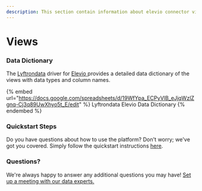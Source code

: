 ```yaml
---
description: This section contain information about elevio connector views information
---
```


# Views

### Data Dictionary

The [Lyftrondata](https://www.lyftrondata.com/) driver for [Elevio](https://www.lyftrondata.com/integration/business-analytics/elevio//)[ ](https://www.lyftrondata.com/integration/elevio/)provides a detailed data dictionary of the views with data types and column names.

{% embed url="https://docs.google.com/spreadsheets/d/19WfYpa_ECPyVlB_eJjqWzlZgnq-Cj3q89UwXhyo5t_E/edit" %}
Lyftrondata Elevio Data Dictionary
{% endembed %}

### Quickstart Steps

Do you have questions about how to use the platform? Don't worry; we've got you covered. Simply follow the quickstart instructions [here](../README.md).

### Questions? <a href="#questions" id="questions"></a>

We're always happy to answer any additional questions you may have! [Set up a meeting with our data experts.](https://www.lyftrondata.com/book-a-meeting/)


